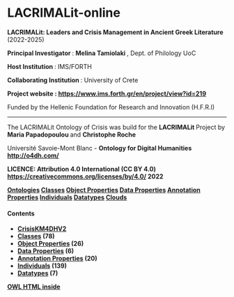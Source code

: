 # LACRIMALit-online
 
<b> LACRIMALit: Leaders and Crisis Management in Ancient Greek Literature </b>  (2022-2025)

<b> Principal Investigator </b>: <b> Melina Tamiolaki </b>, Dept. of Philology UoC

<b> Host Institution </b>: IMS/FORTH

<b> Collaborating Institution </b>: University of Crete

<b> Project website : https://www.ims.forth.gr/en/project/view?id=219 </b>

Funded by the Hellenic Foundation for Research and Innovation (H.F.R.I)

----------------------------------------------------------------------------------------------------------------------------------------------------------------------------

The LACRIMALit Ontology of Crisis was build for the <b> LACRIMALit </b> Project by <b> Maria Papadopoulou </b> and <b> Christophe Roche </b>

Université Savoie-Mont Blanc - <b> Ontology for Digital Humanities http://o4dh.com/ </b>

<b> LICENCE: Attribution 4.0 International (CC BY 4.0) https://creativecommons.org/licenses/by/4.0/ 2022 


<head>

<meta http-equiv='content-type' content='text/html;charset=UTF-8'>
<link rel='stylesheet' href='css/default.css' type='text/css' />
</head>

<body>

<div id='tabs'>
<a href='ontologies/index.html' class='' >Ontologies</a>
<a href='classes/index.html' class='' >Classes</a>
<a href='objectproperties/index.html' class='' >Object Properties</a>
<a href='dataproperties/index.html' class='' >Data Properties</a>
<a href='annotationproperties/index.html' class='' >Annotation Properties</a>
<a href='individuals/index.html' class='' >Individuals</a>
<a href='datatypes/index.html' class='' >Datatypes</a>
<a href='cloud/' class='' >Clouds</a>
</div> <!-- tabs -->



<div id='contents'>
<h4>Contents</h4>
<div class='codebox'>
<ul>
<li>
<a href='ontologies/CrisisKM4DHV2___1079611238.html' >CrisisKM4DHV2</a></li>
<li>
<a href='classes/index.html' >Classes</a> (78)
</li>
<li>
<a href='objectproperties/index.html' >Object Properties</a> (26)
</li>
<li>
<a href='dataproperties/index.html' >Data Properties</a> (6)
</li>
<li>
<a href='annotationproperties/index.html' >Annotation Properties</a> (20)
</li>
<li>
<a href='individuals/index.html' >Individuals</a> (139)
</li>
<li>
<a href='datatypes/index.html' >Datatypes</a> (7)
</li>
</ul>
</div>
</div><!-- contents -->


<p class='footer'>
<a href='http://code.google.com/p/ontology-browser/' target='_blank'>OWL HTML inside</a>
</p>
</body>

